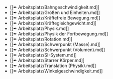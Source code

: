 - [[✒ Arbeitsplatz/Bahngeschwindigkeit.md]]
- [[✒ Arbeitsplatz/Größen und Einheiten.md]]
- [[✒ Arbeitsplatz/Kräftefreie Bewegung.md]]
- [[✒ Arbeitsplatz/Kräftegleichgewicht.md]]
- [[✒ Arbeitsplatz/Physik.md]]
- [[✒ Arbeitsplatz/Physik der Fortbewegung.md]]
- [[✒ Arbeitsplatz/Rotation.md]]
- [[✒ Arbeitsplatz/Schwerpunkt (Masse).md]]
- [[✒ Arbeitsplatz/Schwerpunkt (Volumen).md]]
- [[✒ Arbeitsplatz/SI-System.md]]
- [[✒ Arbeitsplatz/Starrer Körper.md]]
- [[✒ Arbeitsplatz/Translation (Physik).md]]
- [[✒ Arbeitsplatz/Winkelgeschwindigkeit.md]]